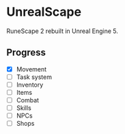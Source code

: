 # UnrealScape
RuneScape 2 rebuilt in Unreal Engine 5.
 
## Progress
- [x] Movement
- [ ] Task system
- [ ] Inventory
- [ ] Items
- [ ] Combat
- [ ] Skills
- [ ] NPCs
- [ ] Shops
